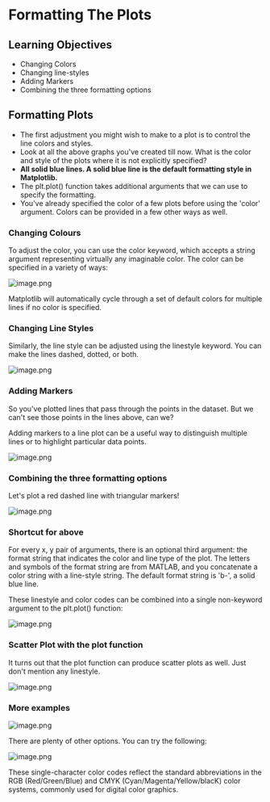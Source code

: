 # Formatting The Plots

## Learning Objectives

* Changing Colors
* Changing line-styles
* Adding Markers
* Combining the three formatting options



## Formatting Plots

* The first adjustment you might wish to make to a plot is to control the line colors and styles.
* Look at all the above graphs you've created till now. What is the color and style of the plots where it is not explicitly specified? 
* **All solid blue lines. A solid blue line is the default formatting style in Matplotlib.**
* The plt.plot() function takes additional arguments that we can use to specify the formatting.
* You've already specified the color of a few plots before using the 'color' argument. Colors can be provided in a few other ways as well.




### Changing Colours

To adjust the color, you can use the color keyword, which accepts a string argument representing virtually any imaginable color. The color can be specified in a variety of ways:








![image.png](https://dphi-live.s3.amazonaws.com/media_uploads/image_88a9a060d53c495e887a31e0d6628864.png)





Matplotlib will automatically cycle through a set of default colors for multiple lines if no color is specified.

### Changing Line Styles

Similarly, the line style can be adjusted using the linestyle keyword. You can make the lines dashed, dotted, or both.










![image.png](https://dphi-live.s3.amazonaws.com/media_uploads/image_9e2c19d4ba644698b3df5fb039b78f97.png)









### Adding Markers

So you've plotted lines that pass through the points in the dataset. But we can't see those points in the lines above, can we?

Adding markers to a line plot can be a useful way to distinguish multiple lines or to highlight particular data points. 








![image.png](https://dphi-live.s3.amazonaws.com/media_uploads/image_013e7414bdf64f49a080556245c59dff.png)










### Combining the three formatting options

Let's plot a red dashed line with triangular markers!







![image.png](https://dphi-live.s3.amazonaws.com/media_uploads/image_e58bf3283b6d468192323235a4133e3d.png)







### Shortcut for above

For every x, y pair of arguments, there is an optional third argument: the format string that indicates the color and line type of the plot. The letters and symbols of the format string are from MATLAB, and you concatenate a color string with a line-style string. The default format string is 'b-', a solid blue line.

These linestyle and color codes can be combined into a single non-keyword argument to the plt.plot() function:







![image.png](https://dphi-live.s3.amazonaws.com/media_uploads/image_6f3c5692d1ed45b4ad04eb173d67af0a.png)





### Scatter Plot with the plot function

It turns out that the plot function can produce scatter plots as well. Just don't mention any linestyle.










![image.png](https://dphi-live.s3.amazonaws.com/media_uploads/image_d2704d105f364dab9c4a1415b71e6d3f.png)







### More examples








![image.png](https://dphi-live.s3.amazonaws.com/media_uploads/image_88268dc41f12444d9d0f2115aa91759c.png)






There are plenty of other options. You can try the following:

![image.png](https://dphi-live.s3.amazonaws.com/media_uploads/image_e7e48c75e6ec47928ca61a101db6a7de.png)

These single-character color codes reflect the standard abbreviations in the RGB (Red/Green/Blue) and CMYK (Cyan/Magenta/Yellow/blacK) color systems, commonly used for digital color graphics.